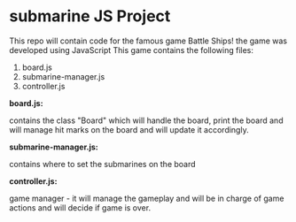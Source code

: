 # submarine JS Project
This repo will contain code for the famous game Battle Ships! the game was developed using JavaScript
  This game contains the following files:
  1. board.js
  2. submarine-manager.js
  3. controller.js
  
  **board.js:**
  
  contains the class "Board" which will handle the board, print the board and will manage hit marks on the board and will update it accordingly. 
  
  **submarine-manager.js:**
  
  contains where to set the submarines on the board
  
  **controller.js:**
  
  game manager - it will manage the gameplay and will be in charge of game actions and will decide if game is over.
